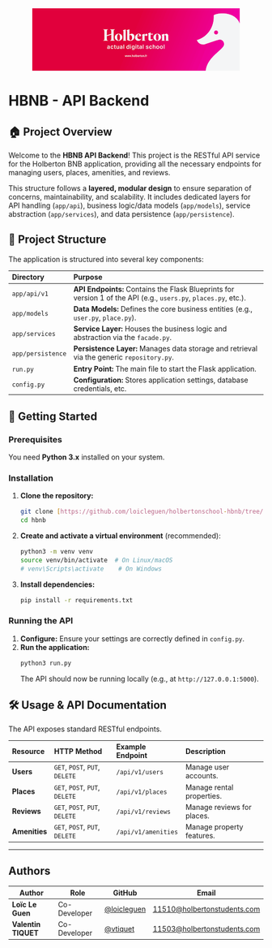 <div align="center"><img src="https://github.com/ksyv/holbertonschool-web_front_end/blob/main/baniere_holberton.png"></div>

# HBNB - API Backend

## 🏠 Project Overview

Welcome to the **HBNB API Backend**! This project is the RESTful API service for the Holberton BNB application, providing all the necessary endpoints for managing users, places, amenities, and reviews.

This structure follows a **layered, modular design** to ensure separation of concerns, maintainability, and scalability. It includes dedicated layers for API handling (`app/api`), business logic/data models (`app/models`), service abstraction (`app/services`), and data persistence (`app/persistence`).

## 📁 Project Structure

The application is structured into several key components:

| Directory | Purpose |
| :--- | :--- |
| `app/api/v1` | **API Endpoints:** Contains the Flask Blueprints for version 1 of the API (e.g., `users.py`, `places.py`, etc.). |
| `app/models` | **Data Models:** Defines the core business entities (e.g., `user.py`, `place.py`). |
| `app/services` | **Service Layer:** Houses the business logic and abstraction via the `facade.py`. |
| `app/persistence` | **Persistence Layer:** Manages data storage and retrieval via the generic `repository.py`. |
| `run.py` | **Entry Point:** The main file to start the Flask application. |
| `config.py` | **Configuration:** Stores application settings, database credentials, etc. |

## 🚀 Getting Started

### Prerequisites

You need **Python 3.x** installed on your system.

### Installation

1.  **Clone the repository:**
    ```bash
    git clone [https://github.com/loicleguen/holbertonschool-hbnb/tree/main/part2](https://github.com/loicleguen/holbertonschool-hbnb/tree/main/part2)
    cd hbnb
    ```

2.  **Create and activate a virtual environment** (recommended):
    ```bash
    python3 -m venv venv
    source venv/bin/activate  # On Linux/macOS
    # venv\Scripts\activate    # On Windows
    ```

3.  **Install dependencies:**
    ```bash
    pip install -r requirements.txt
    ```

### Running the API

1.  **Configure:** Ensure your settings are correctly defined in `config.py`.
2.  **Run the application:**
    ```bash
    python3 run.py
    ```
    The API should now be running locally (e.g., at `http://127.0.0.1:5000`).

## 🛠 Usage & API Documentation

The API exposes standard RESTful endpoints.

| Resource | HTTP Method | Example Endpoint | Description |
| :--- | :--- | :--- | :--- |
| **Users** | `GET`, `POST`, `PUT`, `DELETE` | `/api/v1/users` | Manage user accounts. |
| **Places** | `GET`, `POST`, `PUT`, `DELETE` | `/api/v1/places` | Manage rental properties. |
| **Reviews** | `GET`, `POST`, `PUT`, `DELETE` | `/api/v1/reviews` | Manage reviews for places. |
| **Amenities** | `GET`, `POST`, `PUT`, `DELETE` | `/api/v1/amenities` | Manage property features. |




---

## Authors
<div align="center">
  
| Author | Role | GitHub | Email |
|--------|------|--------|-------|
| **Loïc Le Guen** | Co-Developer | [@loicleguen](https://github.com/loicleguen) | 11510@holbertonstudents.com |
| **Valentin TIQUET** | Co-Developer | [@vtiquet](https://github.com/vtiquet) | 11503@holbertonstudents.com |
</div>
